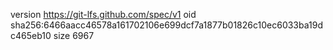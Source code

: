 version https://git-lfs.github.com/spec/v1
oid sha256:6466aacc46578a161702106e699dcf7a1877b01826c10ec6033ba19dc465eb10
size 6967

